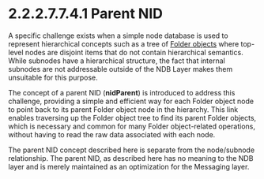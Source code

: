 <html dir="LTR" xmlns:mshelp="http://msdn.microsoft.com/mshelp" xmlns:ddue="http://ddue.schemas.microsoft.com/authoring/2003/5" xmlns:xlink="http://www.w3.org/1999/xlink" xmlns:tool="http://www.microsoft.com/tooltip">
    <head>
        <meta http-equiv="Content-Type" content="text/html; CHARSET=utf-8"></meta>
        <meta name="save" content="history"></meta>
        <title>2.2.2.7.7.4.1 Parent NID</title>
        <xml>
            <mshelp:toctitle title="2.2.2.7.7.4.1 Parent NID"></mshelp:toctitle>
            <mshelp:rltitle title="[MS-PST]: Parent NID"></mshelp:rltitle>
            <mshelp:keyword index="A" term="65b9823b-530e-430a-aa4c-d4bad9ece9d3"></mshelp:keyword>
            <mshelp:attr name="DCSext.ContentType" value="open specification"></mshelp:attr>
            <mshelp:attr name="AssetID" value="65b9823b-530e-430a-aa4c-d4bad9ece9d3"></mshelp:attr>
            <mshelp:attr name="TopicType" value="kbRef"></mshelp:attr>
            <mshelp:attr name="DCSext.Title" value="[MS-PST]: Parent NID" />
        </xml>
    </head>
    <body>
        <div id="header">
            <h1 class="heading">2.2.2.7.7.4.1 Parent NID</h1>
        </div>
        <div id="mainSection">
            <div id="mainBody">
                <div id="allHistory" class="saveHistory"></div>
                <div id="sectionSection0" class="section" name="collapseableSection">
                    

<p>A specific challenge exists when a simple node database is
used to represent hierarchical concepts such as a tree of <a href="08220cc9-69b1-4072-a2e7-2a0ff201d505.md#gt_0682daa7-c1b8-419b-8a32-6048833d0b72">Folder objects</a> where
top-level nodes are disjoint items that do not contain hierarchical semantics.
While subnodes have a hierarchical structure, the fact that internal subnodes
are not addressable outside of the NDB Layer makes them unsuitable for this
purpose.</p>

<p>The concept of a parent NID (<b>nidParent</b>) is introduced
to address this challenge, providing a simple and efficient way for each Folder
object node to point back to its parent Folder object node in the hierarchy.
This link enables traversing up the Folder object tree to find its parent
Folder objects, which is necessary and common for many Folder object-related
operations, without having to read the raw data associated with each node.</p>

<p>The parent NID concept described here is separate from the
node/subnode relationship. The parent NID, as described here has no meaning to
the NDB layer and is merely maintained as an optimization for the Messaging
layer.</p>
                </div>
            </div>
        </div>
    </body>
</html>